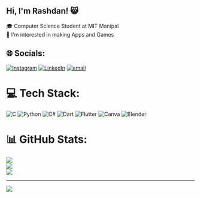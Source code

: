 ## Hi, I'm Rashdan! 😸

🎓 Computer Science Student at MIT Manipal <br/>
📱 I'm interested in making Apps and Games


## 🌐 Socials:
[![Instagram](https://img.shields.io/badge/Instagram-%23E4405F.svg?logo=Instagram&logoColor=white)](https://instagram.com/sheikh_rashdan) [![LinkedIn](https://img.shields.io/badge/LinkedIn-%230077B5.svg?logo=linkedin&logoColor=white)](https://linkedin.com/in/sheikh-mohamed-rashdan-bb31a9343) [![email](https://img.shields.io/badge/Email-D14836?logo=gmail&logoColor=white)](mailto:sheikhmohamedrashdan@gmail.com) 

# 💻 Tech Stack:
![C](https://img.shields.io/badge/c-%2300599C.svg?style=for-the-badge&logo=c&logoColor=white) ![Python](https://img.shields.io/badge/python-3670A0?style=for-the-badge&logo=python&logoColor=ffdd54) ![C#](https://img.shields.io/badge/c%23-%23239120.svg?style=for-the-badge&logo=csharp&logoColor=white) ![Dart](https://img.shields.io/badge/dart-%230175C2.svg?style=for-the-badge&logo=dart&logoColor=white) ![Flutter](https://img.shields.io/badge/Flutter-%2302569B.svg?style=for-the-badge&logo=Flutter&logoColor=white) ![Canva](https://img.shields.io/badge/Canva-%2300C4CC.svg?style=for-the-badge&logo=Canva&logoColor=white) ![Blender](https://img.shields.io/badge/blender-%23F5792A.svg?style=for-the-badge&logo=blender&logoColor=white)
# 📊 GitHub Stats:
![](https://github-readme-stats.vercel.app/api?username=Sheikh-Rashdan&theme=tokyonight&hide_border=false&include_all_commits=true&count_private=false)<br/>
![](https://nirzak-streak-stats.vercel.app/?user=Sheikh-Rashdan&theme=tokyonight&hide_border=false)<br/>
![](https://github-readme-stats.vercel.app/api/top-langs/?username=Sheikh-Rashdan&theme=tokyonight&hide_border=false&include_all_commits=true&count_private=false&layout=compact)

---
[![](https://visitcount.itsvg.in/api?id=Sheikh-Rashdan&icon=0&color=11)](https://visitcount.itsvg.in)

<!-- Proudly created with GPRM ( https://gprm.itsvg.in ) -->
